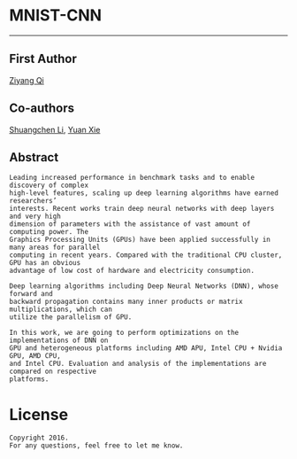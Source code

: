 # MNIST-CNN
----------------------------------
## First Author
[Ziyang Qi](https://github.com/qizy09)
## Co-authors
[Shuangchen Li](), [Yuan Xie](http://www.ece.ucsb.edu/~yuanxie/)

## Abstract
```
Leading increased performance in benchmark tasks and to enable discovery of complex
high-level features, scaling up deep learning algorithms have earned researchers’
interests. Recent works train deep neural networks with deep layers and very high
dimension of parameters with the assistance of vast amount of computing power. The
Graphics Processing Units (GPUs) have been applied successfully in many areas for parallel
computing in recent years. Compared with the traditional CPU cluster, GPU has an obvious
advantage of low cost of hardware and electricity consumption.
```

```
Deep learning algorithms including Deep Neural Networks (DNN), whose forward and
backward propagation contains many inner products or matrix multiplications, which can
utilize the parallelism of GPU.
```

```
In this work, we are going to perform optimizations on the implementations of DNN on
GPU and heterogeneous platforms including AMD APU, Intel CPU + Nvidia GPU, AMD CPU,
and Intel CPU. Evaluation and analysis of the implementations are compared on respective
platforms.
```

# License
    Copyright 2016.
    For any questions, feel free to let me know.
